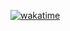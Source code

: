 [![wakatime](https://wakatime.com/badge/user/d08b2579-e5c6-4a2d-adc8-9230e0658b6d.svg)](https://wakatime.com/@66b6796d-eb84-4bb9-b9d2-8dc882f4c6ac)
